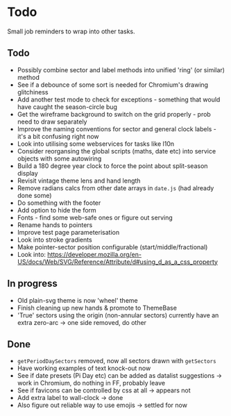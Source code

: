 Todo
====

Small job reminders to wrap into other tasks.

Todo
----

* Possibly combine sector and label methods into unified 'ring' (or similar) method
* See if a debounce of some sort is needed for Chromium's drawing glitchiness
* Add another test mode to check for exceptions - something that would have caught the season-circle bug
* Get the wireframe background to switch on the grid properly - prob need to draw separately
* Improve the naming conventions for sector and general clock labels - it's a bit confusing right now
* Look into utilising some webservices for tasks like l10n
* Consider reorgansing the global scripts (maths, date etc) into service objects with some autowiring
* Build a 180 degree year clock to force the point about split-season display
* Revisit vintage theme lens and hand length
* Remove radians calcs from other date arrays in `date.js` (had already done some)
* Do something with the footer
* Add option to hide the form
* Fonts - find some web-safe ones or figure out serving
* Rename hands to pointers
* Improve test page parameterisation
* Look into stroke gradients
* Make pointer-sector position configurable (start/middle/fractional)
* Look into: https://developer.mozilla.org/en-US/docs/Web/SVG/Reference/Attribute/d#using_d_as_a_css_property


In progress
-----------
* Old plain-svg theme is now 'wheel' theme
* Finish cleaning up new hands & promote to ThemeBase
* 'True' sectors using the origin (non-annular sectors) currently have an extra zero-arc -> one side removed, do other

Done
----
* `getPeriodDaySectors` removed, now all sectors drawn with `getSectors`
* Have working examples of text knock-out now
* See if date presets (Pi Day etc) can be added as datalist suggestions -> work in Chromium, do nothing in FF, probably leave
* See if favicons can be controlled by css at all -> appears not
* Add extra label to wall-clock -> done
* Also figure out reliable way to use emojis -> settled for now
